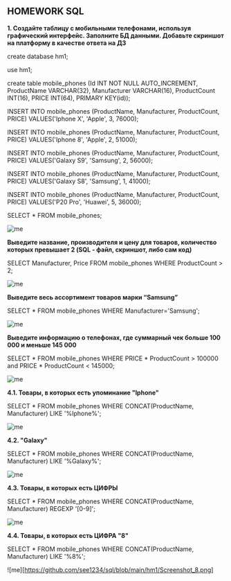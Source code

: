 ﻿## HOMEWORK SQL
 
**1.	Создайте таблицу с мобильными телефонами, используя графический интерфейс. Заполните БД данными. Добавьте скриншот на платформу в качестве ответа на ДЗ**

create database hm1;

use hm1;

create table mobile_phones (Id INT NOT NULL AUTO_INCREMENT, ProductName VARCHAR(32), Manufacturer VARCHAR(16), ProductCount INT(16), PRICE INT(64), PRIMARY KEY(id));

INSERT INTO mobile_phones (ProductName, Manufacturer, ProductCount, PRICE) VALUES('Iphone X', 'Apple', 3, 76000);

INSERT INTO mobile_phones (ProductName, Manufacturer, ProductCount, PRICE) VALUES('Iphone 8', 'Apple', 2, 51000);

INSERT INTO mobile_phones (ProductName, Manufacturer, ProductCount, PRICE) VALUES('Galaxy S9', 'Samsung', 2, 56000);

INSERT INTO mobile_phones (ProductName, Manufacturer, ProductCount, PRICE) VALUES('Galaxy S8', 'Samsung', 1, 41000);

INSERT INTO mobile_phones (ProductName, Manufacturer, ProductCount, PRICE) VALUES('P20 Pro', 'Huawei', 5, 36000); 

SELECT * FROM mobile_phones;

![me]([https://github.com/see1234/sql/](https://github.com/see1234/sql/blob/main/hm1/Screenshot_1.png))

**Выведите название, производителя и цену для товаров, количество которых превышает 2 (SQL - файл, скриншот, либо сам код)**

SELECT Manufacturer, Price FROM mobile_phones WHERE ProductCount > 2;

![me]([https://github.com/see1234/sql/](https://github.com/see1234/sql/blob/main/hm1/Screenshot_2.png))

**Выведите весь ассортимент товаров марки “Samsung”**

SELECT * FROM mobile_phones WHERE Manufacturer='Samsung';

![me]([https://github.com/see1234/sql/](https://github.com/see1234/sql/blob/main/hm1/Screenshot_3.png))

**Выведите информацию о телефонах, где суммарный чек больше 100 000 и меньше 145 000**

SELECT * FROM mobile_phones WHERE PRICE * ProductCount > 100000 and PRICE * ProductCount < 145000; 

![me]([https://github.com/see1234/sql/](https://github.com/see1234/sql/blob/main/hm1/Screenshot_4.png))

**4.1. Товары, в которых есть упоминание "Iphone"**

SELECT * FROM mobile_phones WHERE CONCAT(ProductName, Manufacturer) LIKE '%Iphone%';

![me]([https://github.com/see1234/sql/](https://github.com/see1234/sql/blob/main/hm1/Screenshot_5.png))

**4.2. "Galaxy"**

SELECT * FROM mobile_phones WHERE CONCAT(ProductName, Manufacturer) LIKE '%Galaxy%';

![me]([https://github.com/see1234/sql/](https://github.com/see1234/sql/blob/main/hm1/Screenshot_6.png))

**4.3.  Товары, в которых есть ЦИФРЫ**

SELECT * FROM mobile_phones WHERE CONCAT(ProductName, Manufacturer) REGEXP '[0-9]';

![me]([https://github.com/see1234/sql/](https://github.com/see1234/sql/blob/main/hm1/Screenshot_7.png))

**4.4.  Товары, в которых есть ЦИФРА "8"**

SELECT * FROM mobile_phones WHERE CONCAT(ProductName, Manufacturer) LIKE '%8%';

![me][https://github.com/see1234/sql/blob/main/hm1/Screenshot_8.png]
